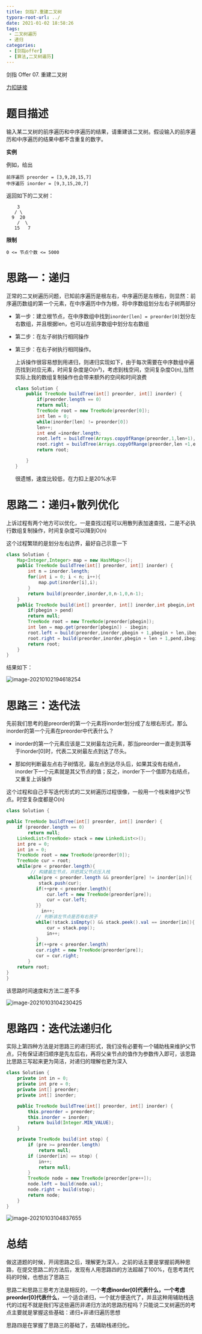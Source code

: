 ```yaml
---
title: 剑指7.重建二叉树
typora-root-url: ../
date: 2021-01-02 18:58:26
tags:
 - 二叉树遍历
 - 递归
categories:
 - [剑指offer]
 - [算法,二叉树遍历]
---
```




剑指 Offer 07. 重建二叉树

[力扣链接](https://leetcode-cn.com/problems/zhong-jian-er-cha-shu-lcof/)

<!--more-->

# 题目描述

输入某二叉树的前序遍历和中序遍历的结果，请重建该二叉树。假设输入的前序遍历和中序遍历的结果中都不含重复的数字。

 **实例**

例如，给出

```
前序遍历 preorder = [3,9,20,15,7]
中序遍历 inorder = [9,3,15,20,7]
```

返回如下的二叉树：

        3
       / \
      9  20
        /  \
       15   7
**限制**

`0 <= 节点个数 <= 5000`

# 思路一：递归

正常的二叉树遍历问题，已知前序遍历是根左右，中序遍历是左根右，则显然：前序遍历数组的第一个元素，在中序遍历中作为根，将中序数组划分左右子树两部分

- 第一步：建立根节点，在中序数组中找到`inorder[len] = preorder[0]`划分左右数组，并且根据len，也可以在前序数组中划分左右数组

- 第二步：在左子树执行相同操作

- 第三步：在右子树执行相同操作。

  上诉操作很容易想到用递归，则递归实现如下，由于每次需要在中序数组中遍历找到对应元素，时间复杂度是O(n²)，考虑到栈空间，空间复杂度O(n),当然实际上我的数组复制操作也会带来额外的空间和时间浪费

  ```java
  class Solution {
      public TreeNode buildTree(int[] preorder, int[] inorder) {
          if(preorder.length == 0)
          return null;
          TreeNode root = new TreeNode(preorder[0]);
          int len = 0;
          while(inorder[len] != preorder[0])
          len++;
          int end =inorder.length;
          root.left = buildTree(Arrays.copyOfRange(preorder,1,len+1),Arrays.copyOfRange(inorder,0,len));
          root.right = buildTree(Arrays.copyOfRange(preorder,len +1,end),Arrays.copyOfRange(inorder,len+1,end));
          return root;
  
      }
  }
  ```

  很遗憾，速度比较低，在力扣上是20%水平

# 思路二：递归+散列优化

上诉过程有两个地方可以优化，一是查找过程可以用散列表加速查找，二是不必执行数组复制操作，时间复杂度可以降到O(n)

这个过程繁琐的是划分左右边界，最好自己示意一下

```java
class Solution {
    Map<Integer,Integer> map = new HashMap<>();
    public TreeNode buildTree(int[] preorder, int[] inorder) {
        int n = inorder.length;
        for(int i = 0; i < n; i++){
            map.put(inorder[i],i);
        }
        return build(preorder,inorder,0,n-1,0,n-1);
    } 
    public TreeNode build(int[] preorder, int[] inorder,int pbegin,int pend,int ibegin,int iend){
        if(pbegin > pend)
        return null;
        TreeNode root = new TreeNode(preorder[pbegin]);
        int len = map.get(preorder[pbegin]) - ibegin;
        root.left = build(preorder,inorder,pbegin + 1,pbegin + len,ibegin,ibegin + len - 1);
        root.right = build(preorder,inorder,pbegin + len + 1,pend,ibegin + len + 1,iend);
        return root;
    }
}
```

结果如下：

![image-20210102194618254](/images/image-20210102194618254.png)

# 思路三：迭代法

先前我们思考的是preorder的第一个元素将inorder划分成了左根右形式，那么inorder的第一个元素在preorder中代表什么？

- inorder的第一个元素应该是二叉树最左边元素，那当preorder一直走到其等于inorder[0]时，代表二叉树最左点到达了尽头。

- 那如何判断最左点右子树情况，最左点到达尽头后，如果其没有右结点，inorder下一个元素就是其父节点的值；反之，inorder下一个值即为右结点，又重复上诉操作

这个过程和自己手写迭代形式的二叉树遍历过程很像，一般用一个栈来维护父节点。时空复杂度都是O(n)

```java
class Solution {

public TreeNode buildTree(int[] preorder, int[] inorder) {
    if (preorder.length == 0)
        return null;
    LinkedList<TreeNode> stack = new LinkedList<>();
    int pre = 0;
    int in = 0;
    TreeNode root = new TreeNode(preorder[0]);
    TreeNode cur = root;
    while(pre < preorder.length){
         // 构建最左节点，并把其父节点压入栈
        while(pre < preorder.length && preorder[pre] != inorder[in]){   
            stack.push(cur);
           if(++pre < preorder.length){
               cur.left = new TreeNode(preorder[pre]);
               cur = cur.left;
           }}
             in++;
           // 判断该左节点是否有右孩子
           while(!stack.isEmpty() && stack.peek().val == inorder[in]){
               cur = stack.pop();
               in++;
           }
           if(++pre < preorder.length)
           cur.right = new TreeNode(preorder[pre]);
           cur = cur.right;
        }
    return root;
}
}
```

该思路时间速度和方法二差不多

![image-20210103104230425](/images/image-20210103104230425.png)

# 思路四：迭代法递归化

实际上第四种方法是对思路三的递归形式，我们没有必要有一个辅助栈来维护父节点，只有保证递归顺序是先左后右，再将父亲节点的值作为参数传入即可，该思路比思路三写起来更为简洁，对递归的理解也更为深入

```java
class Solution {
    private int in = 0;
    private int pre = 0;
    private int[] preorder;
    private int[] inorder;

    public TreeNode buildTree(int[] preorder, int[] inorder) {
        this.preorder = preorder;
        this.inorder = inorder;
        return build(Integer.MIN_VALUE);
    }

    private TreeNode build(int stop) {
        if (pre >= preorder.length)
            return null;
        if (inorder[in] == stop) {
            in++;
            return null;
        }
        TreeNode node = new TreeNode(preorder[pre++]);
        node.left = build(node.val);
        node.right = build(stop);
        return node;
    }
}
```

![image-20210103104837655](/images/image-20210103104837655.png)

# 总结

做这道题的时候，开阔思路之后，理解更为深入，之前的话主要是掌握前两种思路，在提交思路二的方法后，发现有人用思路四的方法超越了100%，在思考其代码的时候，也想出了思路三

思路二和思路三思考方法是相反的，一个**考虑inorder[0]代表什么，一个考虑preorder[0]代表什么**，一个适合递归，一个就方便迭代了，并且这种用辅助栈迭代的过程不就是我们写这些遍历非递归方法的思路历程吗？只能说二叉树遍历的考点主要就是掌握这些基础：递归+非递归遍历思想

思路四是在掌握了思路三的基础了，去辅助栈递归化。

